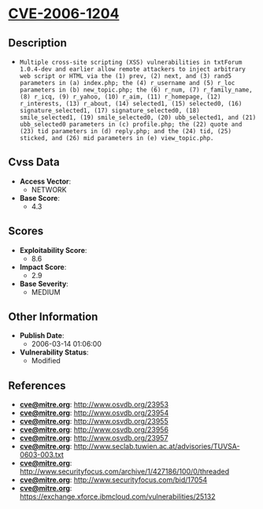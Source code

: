 
# [CVE-2006-1204](https://cve.mitre.org/cgi-bin/cvename.cgi?name=CVE-2006-1204)

## Description

- `Multiple cross-site scripting (XSS) vulnerabilities in txtForum 1.0.4-dev and earlier allow remote attackers to inject arbitrary web script or HTML via the (1) prev, (2) next, and (3) rand5 parameters in (a) index.php; the (4) r_username and (5) r_loc parameters in (b) new_topic.php; the (6) r_num, (7) r_family_name, (8) r_icq, (9) r_yahoo, (10) r_aim, (11) r_homepage, (12) r_interests, (13) r_about, (14) selected1, (15) selected0, (16) signature_selected1, (17) signature_selected0, (18) smile_selected1, (19) smile_selected0, (20) ubb_selected1, and (21) ubb_selected0 parameters in (c) profile.php; the (22) quote and (23) tid parameters in (d) reply.php; and the (24) tid, (25) sticked, and (26) mid parameters in (e) view_topic.php.`

## Cvss Data

- **Access Vector**:
  - NETWORK
- **Base Score**:
  - 4.3

## Scores

- **Exploitability Score**:
  - 8.6
- **Impact Score**:
  - 2.9
- **Base Severity**:
  - MEDIUM

## Other Information

- **Publish Date**:
  - 2006-03-14 01:06:00
- **Vulnerability Status**:
  - Modified

## References

- **cve@mitre.org**: http://www.osvdb.org/23953
- **cve@mitre.org**: http://www.osvdb.org/23954
- **cve@mitre.org**: http://www.osvdb.org/23955
- **cve@mitre.org**: http://www.osvdb.org/23956
- **cve@mitre.org**: http://www.osvdb.org/23957
- **cve@mitre.org**: http://www.seclab.tuwien.ac.at/advisories/TUVSA-0603-003.txt
- **cve@mitre.org**: http://www.securityfocus.com/archive/1/427186/100/0/threaded
- **cve@mitre.org**: http://www.securityfocus.com/bid/17054
- **cve@mitre.org**: https://exchange.xforce.ibmcloud.com/vulnerabilities/25132
